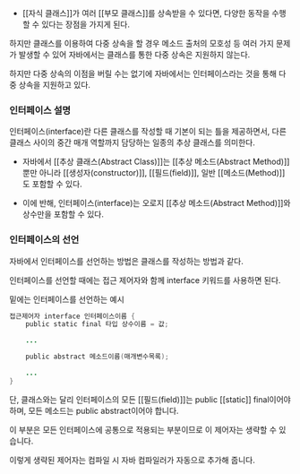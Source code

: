 
- [[자식 클래스]]가 여러 [[부모 클래스]]를 상속받을 수 있다면, 다양한 동작을 수행할 수 있다는 장점을 가지게 된다.

하지만 클래스를 이용하여 다중 상속을 할 경우 메소드 출처의 모호성 등 여러 가지 문제가 발생할 수 있어 자바에서는 클래스를 통한 다중 상속은 지원하지 않는다.

하지만 다중 상속의 이점을 버릴 수는 없기에 자바에서는 인터페이스라는 것을 통해 다중 상속을 지원하고 있다.

### 인터페이스 설명

인터페이스(interface)란 다른 클래스를 작성할 때 기본이 되는 틀을 제공하면서, 다른 클래스 사이의 중간 매개 역할까지 담당하는 일종의 추상 클래스를 의미한다.

- 자바에서 [[추상 클래스(Abstract Class)]]는 [[추상 메소드(Abstract Method)]]뿐만 아니라 [[생성자(constructor)]], [[필드(field)]], 일반 [[메소드(Method)]]도 포함할 수 있다.

- 이에 반해, 인터페이스(interface)는 오로지 [[추상 메소드(Abstract Method)]]와 상수만을 포함할 수 있다.

### 인터페이스의 선언

자바에서 인터페이스를 선언하는 방법은 클래스를 작성하는 방법과 같다.

인터페이스를 선언할 때에는 접근 제어자와 함께 interface 키워드를 사용하면 된다.

밑에는 인터페이스를 선언하는 예시

```java
접근제어자 interface 인터페이스이름 {
    public static final 타입 상수이름 = 값;

    ...

    public abstract 메소드이름(매개변수목록);

    ...
}
```

단, 클래스와는 달리 인터페이스의 모든 [[필드(field)]]는 public [[static]] final이어야 하며, 모든 메소드는 public abstract이어야 합니다.

이 부분은 모든 인터페이스에 공통으로 적용되는 부분이므로 이 제어자는 생략할 수 있습니다.

이렇게 생략된 제어자는 컴파일 시 자바 컴파일러가 자동으로 추가해 줍니다.